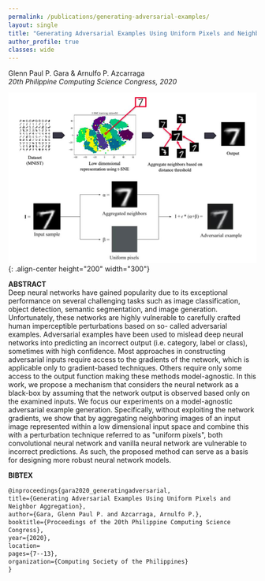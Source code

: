 ```yaml
---
permalink: /publications/generating-adversarial-examples/
layout: single
title: "Generating Adversarial Examples Using Uniform Pixels and Neighbor Aggregation"
author_profile: true
classes: wide
---
```



Glenn Paul P. Gara & Arnulfo P. Azcarraga  
*20th Philippine Computing Science Congress, 2020*

![image-center](/assets/files/publications/generating-adversarial-examples/gara2020_generatingadversarial.jpg){: .align-center height="200" width="300"}

**ABSTRACT**  
Deep neural networks have gained popularity due to its exceptional performance on several challenging tasks such as image classification, object detection, semantic segmentation, and image generation. Unfortunately, these networks are highly vulnerable to carefully crafted human imperceptible perturbations based on so- called adversarial examples. Adversarial examples have been used to mislead deep neural networks into predicting an incorrect output (i.e. category, label or class), sometimes with high confidence. Most approaches in constructing adversarial inputs require access to the gradients of the network, which is applicable only to gradient-based techniques. Others require only some access to the output function making these methods model-agnostic. In this work, we propose a mechanism that considers the neural network as a black-box by assuming that the network output is observed based only on the examined inputs. We focus our experiments on a model-agnostic adversarial example generation. Specifically, without exploiting the network gradients, we show that by aggregating neighboring images of an input image represented within a low dimensional input space and combine this with a perturbation technique referred to as "uniform pixels", both convolutional neural network and vanilla neural network are vulnerable to incorrect predictions. As such, the proposed method can serve as a basis for designing more robust neural network models.

**BIBTEX**
```
@inproceedings{gara2020_generatingadversarial,
title={Generating Adversarial Examples Using Uniform Pixels and Neighbor Aggregation},
author={Gara, Glenn Paul P. and Azcarraga, Arnulfo P.},
booktitle={Proceedings of the 20th Philippine Computing Science Congress},
year={2020},
location=
pages={7--13},
organization={Computing Society of the Philippines}
}
```
